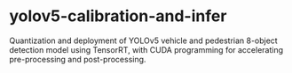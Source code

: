 # yolov5-calibration-and-infer
Quantization and deployment of YOLOv5 vehicle and pedestrian 8-object detection model using TensorRT, with CUDA programming for accelerating pre-processing and post-processing.
